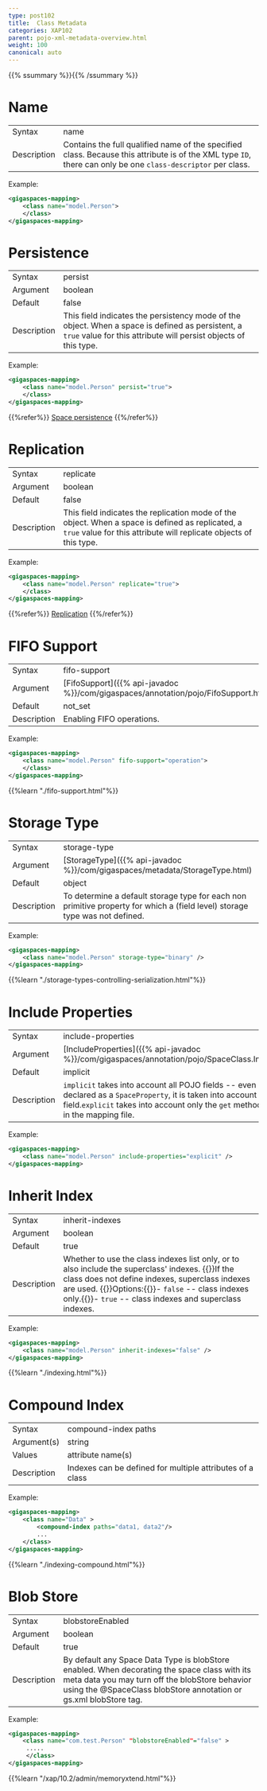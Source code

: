 ```yaml
---
type: post102
title:  Class Metadata
categories: XAP102
parent: pojo-xml-metadata-overview.html
weight: 100
canonical: auto
---
```


{{% ssummary %}}{{% /ssummary %}}


# Name

| | |
|----|----|
|Syntax     | name |
|Description| Contains the full qualified name of the specified class. Because this attribute is of the XML type `ID`, there can only be one `class-descriptor` per class. |

Example:

```xml
<gigaspaces-mapping>
	<class name="model.Person">
	</class>
</gigaspaces-mapping>
```



# Persistence

| | |
|----|----|
|Syntax     | persist |
|Argument   | boolean|
|Default    | false|
|Description|  This field indicates the persistency mode of the object. When a space is defined as persistent, a `true` value for this attribute will persist objects of this type.  |

Example:


```xml
<gigaspaces-mapping>
	<class name="model.Person" persist="true">
	</class>
</gigaspaces-mapping>
```


{{%refer%}}
[Space persistence](./space-persistency.html)
{{%/refer%}}

# Replication

| | |
|----|----|
|Syntax     | replicate |
|Argument   | boolean|
|Default    | false|
|Description|  This field indicates the replication mode of the object. When a space is defined as replicated, a `true` value for this attribute will replicate objects of this type.|

Example:


```xml
<gigaspaces-mapping>
	<class name="model.Person" replicate="true">
	</class>
</gigaspaces-mapping>
```


{{%refer%}}
[Replication]({{%currentadmurl%}}/replication.html)
{{%/refer%}}


# FIFO Support

| | |
|----|----|
|Syntax     | fifo-support  |
|Argument   | [FifoSupport]({{% api-javadoc %}}/com/gigaspaces/annotation/pojo/FifoSupport.html) |
|Default    | not_set|
|Description| Enabling  FIFO operations.     |

Example:


```xml
<gigaspaces-mapping>
    <class name="model.Person" fifo-support="operation">
    </class>
</gigaspaces-mapping>
```


{{%learn "./fifo-support.html"%}}

# Storage Type

| | |
|----|----|
|Syntax     | storage-type |
|Argument   | [StorageType]({{% api-javadoc %}}/com/gigaspaces/metadata/StorageType.html) |
|Default    | object |
|Description| To determine a default storage type for each non primitive property for which a (field level) storage type was not defined.|

Example:


```xml
<gigaspaces-mapping>
    <class name="model.Person" storage-type="binary" />
</gigaspaces-mapping>

```


{{%learn "./storage-types-controlling-serialization.html"%}}


# Include Properties

| | |
|----|----|
|Syntax     | include-properties |
|Argument   | [IncludeProperties]({{% api-javadoc %}}/com/gigaspaces/annotation/pojo/SpaceClass.IncludeProperties.html)      |
|Default    | implicit|
|Description| `implicit` takes into account all POJO fields -- even if a `get` method is not declared   as a `SpaceProperty`, it is taken into account as a space field.`explicit` takes into account only the `get` methods which are declared in the mapping file. |

Example:


```xml
<gigaspaces-mapping>
    <class name="model.Person" include-properties="explicit" />
</gigaspaces-mapping>
```



# Inherit Index

| | |
|----|----|
|Syntax     | inherit-indexes |
|Argument   | boolean          |
|Default    | true|
|Description| Whether to use the class indexes list only, or to also include the superclass' indexes. {{<wbr>}}If the class does not define indexes, superclass indexes are used. {{<wbr>}}Options:{{<wbr>}}- `false` -- class indexes only.{{<wbr>}}- `true` -- class indexes and superclass indexes.|

Example:


```xml
<gigaspaces-mapping>
    <class name="model.Person" inherit-indexes="false" />
</gigaspaces-mapping>
```

{{%learn "./indexing.html"%}}


# Compound Index

| | |
|----|----|
|Syntax     | compound-index paths |
|Argument(s)| string          |
|Values     | attribute name(s)   |
|Description| Indexes can be defined for multiple attributes of a class  |

Example:


```xml
<gigaspaces-mapping>
    <class name="Data" >
        <compound-index paths="data1, data2"/>
        ...
    </class>
</gigaspaces-mapping>
```


{{%learn "./indexing-compound.html"%}}


# Blob Store

| | |
|----|----|
|Syntax     | blobstoreEnabled |
|Argument| boolean          |
|Default | true|
|Description| By default any Space Data Type is blobStore enabled. When decorating the space class with its meta data you may turn off the blobStore behavior using the @SpaceClass blobStore annotation or gs.xml blobStore tag.  |


Example:


```xml
<gigaspaces-mapping>
    <class name="com.test.Person" "blobstoreEnabled"="false" >
     .....
     </class>
</gigaspaces-mapping>

```


{{%learn "/xap/10.2/admin/memoryxtend.html"%}}






